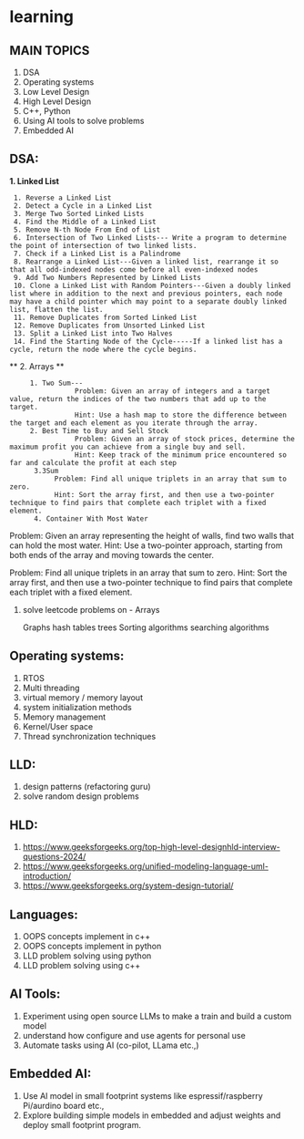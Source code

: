 # learning

MAIN TOPICS
-----------
1. DSA
2. Operating systems
3. Low Level Design
4. High Level Design
5. C++, Python
6. Using AI tools to solve problems
7. Embedded AI

DSA:
---

**1. Linked List**  

     1. Reverse a Linked List
     2. Detect a Cycle in a Linked List
     3. Merge Two Sorted Linked Lists
     4. Find the Middle of a Linked List
     5. Remove N-th Node From End of List
     6. Intersection of Two Linked Lists--- Write a program to determine the point of intersection of two linked lists.
     7. Check if a Linked List is a Palindrome
     8. Rearrange a Linked List---Given a linked list, rearrange it so that all odd-indexed nodes come before all even-indexed nodes
     9. Add Two Numbers Represented by Linked Lists
     10. Clone a Linked List with Random Pointers---Given a doubly linked list where in addition to the next and previous pointers, each node may have a child pointer which may point to a separate doubly linked list, flatten the list.
     11. Remove Duplicates from Sorted Linked List
     12. Remove Duplicates from Unsorted Linked List
     13. Split a Linked List into Two Halves
     14. Find the Starting Node of the Cycle-----If a linked list has a cycle, return the node where the cycle begins.  

     
     
  **  2. Arrays **  
  
         1. Two Sum---
                    Problem: Given an array of integers and a target value, return the indices of the two numbers that add up to the target.
                    Hint: Use a hash map to store the difference between the target and each element as you iterate through the array.
         2. Best Time to Buy and Sell Stock
                    Problem: Given an array of stock prices, determine the maximum profit you can achieve from a single buy and sell.
                    Hint: Keep track of the minimum price encountered so far and calculate the profit at each step
          3.3Sum
               Problem: Find all unique triplets in an array that sum to zero.
               Hint: Sort the array first, and then use a two-pointer technique to find pairs that complete each triplet with a fixed element.
          4. Container With Most Water

Problem: Given an array representing the height of walls, find two walls that can hold the most water.
Hint: Use a two-pointer approach, starting from both ends of the array and moving towards the center.

Problem: Find all unique triplets in an array that sum to zero.
Hint: Sort the array first, and then use a two-pointer technique to find pairs that complete each triplet with a fixed element.
1. solve leetcode problems on -
   Arrays
  
   Graphs
   hash tables
   trees
   Sorting algorithms
   searching algorithms

Operating systems:
------------------
1. RTOS
2. Multi threading
3. virtual memory / memory layout
4. system initialization methods
5. Memory management
6. Kernel/User space
7. Thread synchronization techniques

LLD:
---
1. design patterns (refactoring guru)
2. solve random design problems

HLD:
----
1. https://www.geeksforgeeks.org/top-high-level-designhld-interview-questions-2024/
2. https://www.geeksforgeeks.org/unified-modeling-language-uml-introduction/
3. https://www.geeksforgeeks.org/system-design-tutorial/

Languages:
----------
1. OOPS concepts implement in c++
2. OOPS concepts implement in python
3. LLD problem solving using python
4. LLD problem solving using c++

AI Tools:
---------
1. Experiment using open source LLMs to make a train and build a custom model
2. understand how configure and use agents for personal use
3. Automate tasks using AI (co-pilot, LLama etc.,)

Embedded AI:
------------
1. Use AI model in small footprint systems like espressif/raspberry Pi/aurdino board etc.,
2. Explore building simple models in embedded and adjust weights and deploy small footprint program. 
